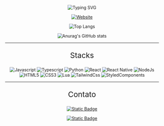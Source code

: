 <div align="center">

![Typing SVG](https://readme-typing-svg.demolab.com?font=Source+Code+Pro&size=40&duration=1750&pause=500&color=628FDB&background=1a1b27&center=true&vCenter=true&multiline=true&repeat=false&width=435&height=135&lines=Ol%C3%A1%2C;Bem+vindo!)

[![Website](https://img.shields.io/website?url=https%3A%2F%2Frodrigoherzog.github.io%2Fportfolio%2F&style=for-the-badge&label=Portfolio&labelColor=2B3752&link=https%3A%2F%2Frodrigoherzog.github.io%2Fportfolio%2F)](https://rodrigoherzog.github.io/portfolio/)

![Top Langs](https://github-readme-stats.vercel.app/api/top-langs/?username=RodrigoHerzog&theme=tokyonight&layout=compact&hide_border=true)

![Anurag's GitHub stats](https://github-readme-stats.vercel.app/api?username=RodrigoHerzog&show_icons=true&theme=tokyonight&hide_rank=true&show_icons=true&hide_border=true)

---

<p style="font-size:1.75em">Stacks</p>

![Javascript](https://img.shields.io/badge/JavaScript-F7DF1E?style=for-the-badge&logo=javascript&logoColor=black)
![Typescript](https://img.shields.io/badge/TypeScript-007ACC?style=for-the-badge&logo=typescript&logoColor=white)
![Python](https://img.shields.io/badge/Python-14354C?style=for-the-badge&logo=python&logoColor=white)
![React](https://img.shields.io/badge/React-20232A?style=for-the-badge&logo=react&logoColor=61DAFB)
![React Native](https://img.shields.io/badge/React_Native-20232A?style=for-the-badge&logo=react&logoColor=61DAFB)
![NodeJs](https://img.shields.io/badge/Node.js-43853D?style=for-the-badge&logo=node.js&logoColor=white)
![HTML5](https://img.shields.io/badge/HTML5-E34F26?style=for-the-badge&logo=html5&logoColor=white)
![CSS3](https://img.shields.io/badge/CSS3-1572B6?style=for-the-badge&logo=css3&logoColor=white)
![Lua](https://img.shields.io/badge/Lua-2C2D72?style=for-the-badge&logo=lua&logoColor=white)
![TailwindCss](https://img.shields.io/badge/Tailwind_CSS-38B2AC?style=for-the-badge&logo=tailwind-css&logoColor=white)
![StyledComponents](https://img.shields.io/badge/styled--components-DB7093?style=for-the-badge&logo=styled-components&logoColor=white)

---

<p style="font-size:1.75em">Contato</p>

<a href="mailto:rodrigo.h.g.dev@gmail.com">![Static Badge](https://img.shields.io/badge/Gmail-D14836?style=for-the-badge&logo=gmail&label=rodrigo.h.g.dev%40gmail.com&labelColor=2B3752)
</a>

[![Static Badge](https://img.shields.io/badge/LinkedIn-0077B5?style=for-the-badge&logo=LinkedIn&labelColor=2B3752&link=https%3A%2F%2Fwww.linkedin.com%2Fin%2Frodrigohg-dev%2F)](https://www.linkedin.com/in/rodrigohg-dev/)

</div>
